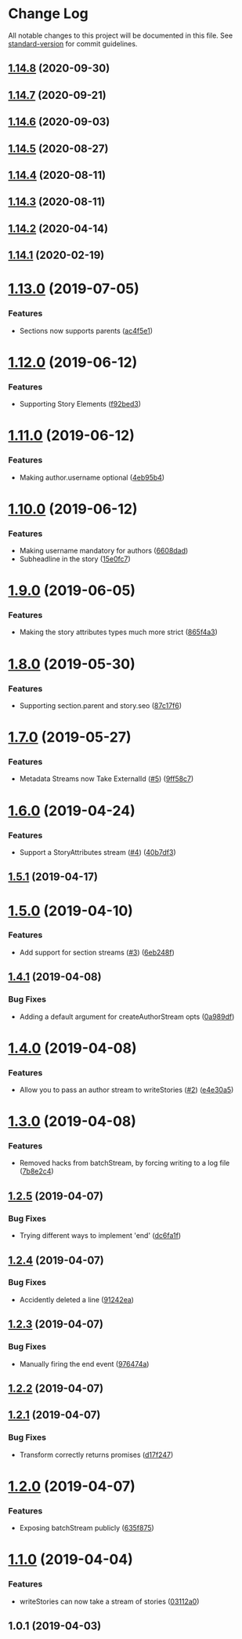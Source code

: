 # Change Log

All notable changes to this project will be documented in this file. See [standard-version](https://github.com/conventional-changelog/standard-version) for commit guidelines.

<a name="1.14.8"></a>
## [1.14.8](https://github.com/quintype/quintype-node-migration-helpers/compare/v1.14.7...v1.14.8) (2020-09-30)



<a name="1.14.7"></a>
## [1.14.7](https://github.com/quintype/quintype-node-migration-helpers/compare/v1.14.6...v1.14.7) (2020-09-21)



<a name="1.14.6"></a>
## [1.14.6](https://github.com/quintype/quintype-node-migration-helpers/compare/v1.14.5...v1.14.6) (2020-09-03)



<a name="1.14.5"></a>
## [1.14.5](https://github.com/gja/@quintype/migration-helpers/compare/v1.14.4...v1.14.5) (2020-08-27)



<a name="1.14.4"></a>
## [1.14.4](https://github.com/gja/@quintype/migration-helpers/compare/v1.14.3...v1.14.4) (2020-08-11)



<a name="1.14.3"></a>
## [1.14.3](https://github.com/gja/@quintype/migration-helpers/compare/v1.14.2...v1.14.3) (2020-08-11)



<a name="1.14.2"></a>
## [1.14.2](https://github.com/gja/@quintype/migration-helpers/compare/v1.14.1...v1.14.2) (2020-04-14)



<a name="1.14.1"></a>
## [1.14.1](https://github.com/gja/@quintype/migration-helpers/compare/v1.14.0...v1.14.1) (2020-02-19)



<a name="1.13.0"></a>
# [1.13.0](https://github.com/gja/@quintype/migration-helpers/compare/v1.12.0...v1.13.0) (2019-07-05)


### Features

* Sections now supports parents ([ac4f5e1](https://github.com/gja/@quintype/migration-helpers/commit/ac4f5e1))



<a name="1.12.0"></a>
# [1.12.0](https://github.com/gja/@quintype/migration-helpers/compare/v1.11.0...v1.12.0) (2019-06-12)


### Features

* Supporting Story Elements ([f92bed3](https://github.com/gja/@quintype/migration-helpers/commit/f92bed3))



<a name="1.11.0"></a>
# [1.11.0](https://github.com/gja/@quintype/migration-helpers/compare/v1.10.0...v1.11.0) (2019-06-12)


### Features

* Making author.username optional ([4eb95b4](https://github.com/gja/@quintype/migration-helpers/commit/4eb95b4))



<a name="1.10.0"></a>
# [1.10.0](https://github.com/gja/@quintype/migration-helpers/compare/v1.9.0...v1.10.0) (2019-06-12)


### Features

* Making username mandatory for authors ([6608dad](https://github.com/gja/@quintype/migration-helpers/commit/6608dad))
* Subheadline in the story ([15e0fc7](https://github.com/gja/@quintype/migration-helpers/commit/15e0fc7))



<a name="1.9.0"></a>
# [1.9.0](https://github.com/gja/@quintype/migration-helpers/compare/v1.8.0...v1.9.0) (2019-06-05)


### Features

* Making the story attributes types much more strict ([865f4a3](https://github.com/gja/@quintype/migration-helpers/commit/865f4a3))



<a name="1.8.0"></a>
# [1.8.0](https://github.com/gja/@quintype/migration-helpers/compare/v1.7.0...v1.8.0) (2019-05-30)


### Features

* Supporting section.parent and story.seo ([87c17f6](https://github.com/gja/@quintype/migration-helpers/commit/87c17f6))



<a name="1.7.0"></a>
# [1.7.0](https://github.com/gja/@quintype/migration-helpers/compare/v1.6.0...v1.7.0) (2019-05-27)


### Features

* Metadata Streams now Take ExternalId ([#5](https://github.com/gja/[@quintype](https://github.com/quintype)/migration-helpers/issues/5)) ([9ff58c7](https://github.com/gja/@quintype/migration-helpers/commit/9ff58c7))



<a name="1.6.0"></a>
# [1.6.0](https://github.com/gja/@quintype/migration-helpers/compare/v1.5.1...v1.6.0) (2019-04-24)


### Features

* Support a StoryAttributes stream ([#4](https://github.com/gja/[@quintype](https://github.com/quintype)/migration-helpers/issues/4)) ([40b7df3](https://github.com/gja/@quintype/migration-helpers/commit/40b7df3))



<a name="1.5.1"></a>
## [1.5.1](https://github.com/gja/@quintype/migration-helpers/compare/v1.5.0...v1.5.1) (2019-04-17)



<a name="1.5.0"></a>
# [1.5.0](https://github.com/gja/@quintype/migration-helpers/compare/v1.4.1...v1.5.0) (2019-04-10)


### Features

* Add support for section streams ([#3](https://github.com/gja/[@quintype](https://github.com/quintype)/migration-helpers/issues/3)) ([6eb248f](https://github.com/gja/@quintype/migration-helpers/commit/6eb248f))



<a name="1.4.1"></a>
## [1.4.1](https://github.com/gja/@quintype/migration-helpers/compare/v1.4.0...v1.4.1) (2019-04-08)


### Bug Fixes

* Adding a default argument for createAuthorStream opts ([0a989df](https://github.com/gja/@quintype/migration-helpers/commit/0a989df))



<a name="1.4.0"></a>
# [1.4.0](https://github.com/gja/@quintype/migration-helpers/compare/v1.3.0...v1.4.0) (2019-04-08)


### Features

* Allow you to pass an author stream to writeStories ([#2](https://github.com/gja/[@quintype](https://github.com/quintype)/migration-helpers/issues/2)) ([e4e30a5](https://github.com/gja/@quintype/migration-helpers/commit/e4e30a5))



<a name="1.3.0"></a>
# [1.3.0](https://github.com/gja/@quintype/migration-helpers/compare/v1.2.5...v1.3.0) (2019-04-08)


### Features

* Removed hacks from batchStream, by forcing writing to a log file ([7b8e2c4](https://github.com/gja/@quintype/migration-helpers/commit/7b8e2c4))



<a name="1.2.5"></a>
## [1.2.5](https://github.com/gja/@quintype/migration-helpers/compare/v1.2.4...v1.2.5) (2019-04-07)


### Bug Fixes

* Trying different ways to implement 'end' ([dc6fa1f](https://github.com/gja/@quintype/migration-helpers/commit/dc6fa1f))



<a name="1.2.4"></a>
## [1.2.4](https://github.com/gja/@quintype/migration-helpers/compare/v1.2.3...v1.2.4) (2019-04-07)


### Bug Fixes

* Accidently deleted a line ([91242ea](https://github.com/gja/@quintype/migration-helpers/commit/91242ea))



<a name="1.2.3"></a>
## [1.2.3](https://github.com/gja/@quintype/migration-helpers/compare/v1.2.2...v1.2.3) (2019-04-07)


### Bug Fixes

* Manually firing the end event ([976474a](https://github.com/gja/@quintype/migration-helpers/commit/976474a))



<a name="1.2.2"></a>
## [1.2.2](https://github.com/gja/@quintype/migration-helpers/compare/v1.2.1...v1.2.2) (2019-04-07)



<a name="1.2.1"></a>
## [1.2.1](https://github.com/gja/@quintype/migration-helpers/compare/v1.2.0...v1.2.1) (2019-04-07)


### Bug Fixes

* Transform correctly returns promises ([d17f247](https://github.com/gja/@quintype/migration-helpers/commit/d17f247))



<a name="1.2.0"></a>
# [1.2.0](https://github.com/gja/@quintype/migration-helpers/compare/v1.1.0...v1.2.0) (2019-04-07)


### Features

* Exposing batchStream publicly ([635f875](https://github.com/gja/@quintype/migration-helpers/commit/635f875))



<a name="1.1.0"></a>
# [1.1.0](https://github.com/gja/@quintype/migration-helpers/compare/v1.0.1...v1.1.0) (2019-04-04)


### Features

* writeStories can now take a stream of stories ([03112a0](https://github.com/gja/@quintype/migration-helpers/commit/03112a0))



<a name="1.0.1"></a>
## 1.0.1 (2019-04-03)
